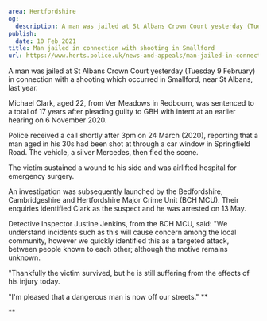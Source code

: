 ```yaml
area: Hertfordshire
og:
  description: A man was jailed at St Albans Crown Court yesterday (Tuesday 9 February) in connection with a shooting which occurred in Smallford, near St Albans, last year.
publish:
  date: 10 Feb 2021
title: Man jailed in connection with shooting in Smallford
url: https://www.herts.police.uk/news-and-appeals/man-jailed-in-connection-with-shooting-in-smallford-1176f
```

A man was jailed at St Albans Crown Court yesterday (Tuesday 9 February) in connection with a shooting which occurred in Smallford, near St Albans, last year.

Michael Clark, aged 22, from Ver Meadows in Redbourn, was sentenced to a total of 17 years after pleading guilty to GBH with intent at an earlier hearing on 6 November 2020.

Police received a call shortly after 3pm on 24 March (2020), reporting that a man aged in his 30s had been shot at through a car window in Springfield Road. The vehicle, a silver Mercedes, then fled the scene.

The victim sustained a wound to his side and was airlifted hospital for emergency surgery.

An investigation was subsequently launched by the Bedfordshire, Cambridgeshire and Hertfordshire Major Crime Unit (BCH MCU). Their enquiries identified Clark as the suspect and he was arrested on 13 May.

Detective Inspector Justine Jenkins, from the BCH MCU, said: "We understand incidents such as this will cause concern among the local community, however we quickly identified this as a targeted attack, between people known to each other; although the motive remains unknown.

"Thankfully the victim survived, but he is still suffering from the effects of his injury today.

"I'm pleased that a dangerous man is now off our streets." **

**
